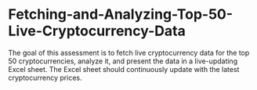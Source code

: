 # Fetching-and-Analyzing-Top-50-Live-Cryptocurrency-Data
The goal of this assessment is to fetch live cryptocurrency data for the top 50 cryptocurrencies, analyze it, and present the data in a live-updating Excel sheet. The Excel sheet should continuously update with the latest cryptocurrency prices.
